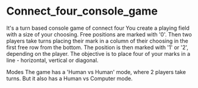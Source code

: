 # Connect_four_console_game

It's a turn based console game of connect four
You create a playing field with a size of your choosing. Free positions are marked with '0'.
Then two players take turns placing their mark in a column of their choosing in the first free row from the bottom.
The position is then marked with '1' or '2', depending on the player.
The objective is to place four of your marks in a line - horizontal, vertical or diagonal.

Modes
The game has a 'Human vs Human' mode, where 2 players take turns. But it also has a Human vs Computer mode.


